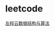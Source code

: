# leetcode
[左程云数据结构与算法](https://www.bilibili.com/video/BV13g41157hK?p=3&vd_source=ed3be7632e68e45bd4cd3e833cad24f1)
